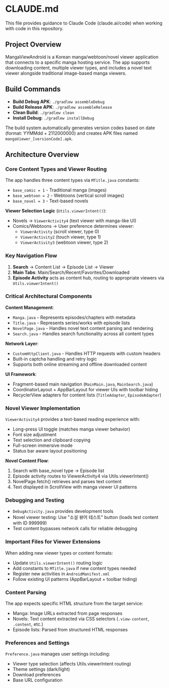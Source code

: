 # CLAUDE.md

This file provides guidance to Claude Code (claude.ai/code) when working with code in this repository.

## Project Overview

MangaViewAndroid is a Korean manga/webtoon/novel viewer application that connects to a specific manga hosting service. The app supports downloading content, multiple viewer types, and includes a novel text viewer alongside traditional image-based manga viewers.

## Build Commands

- **Build Debug APK**: `./gradlew assembleDebug`
- **Build Release APK**: `./gradlew assembleRelease`
- **Clean Build**: `./gradlew clean`
- **Install Debug**: `./gradlew installDebug`

The build system automatically generates version codes based on date (format: YYMMdd + 2112000000) and creates APK files named `mangaViewer_[versionCode].apk`.

## Architecture Overview

### Core Content Types and Viewer Routing

The app handles three content types via `MTitle.java` constants:
- `base_comic = 1` - Traditional manga (images)
- `base_webtoon = 2` - Webtoons (vertical scroll images) 
- `base_novel = 3` - Text-based novels

**Viewer Selection Logic** (`Utils.viewerIntent()`):
- Novels → `ViewerActivity4` (text viewer with manga-like UI)
- Comics/Webtoons → User preference determines viewer:
  - `ViewerActivity` (scroll viewer, type 0)
  - `ViewerActivity2` (touch viewer, type 1) 
  - `ViewerActivity3` (webtoon viewer, type 2)

### Key Navigation Flow

1. **Search** → Content List → Episode List → Viewer
2. **Main Tabs**: Main/Search/Recent/Favorites/Downloaded
3. **Episode Activity** acts as content hub, routing to appropriate viewers via `Utils.viewerIntent()`

### Critical Architectural Components

**Content Management**:
- `Manga.java` - Represents episodes/chapters with metadata
- `Title.java` - Represents series/works with episode lists
- `NovelPage.java` - Handles novel text content parsing and rendering
- `Search.java` - Handles search functionality across all content types

**Network Layer**:
- `CustomHttpClient.java` - Handles HTTP requests with custom headers
- Built-in captcha handling and retry logic
- Supports both online streaming and offline downloaded content

**UI Framework**:
- Fragment-based main navigation (`MainMain.java`, `MainSearch.java`)
- CoordinatorLayout + AppBarLayout for viewer UIs with toolbar hiding
- RecyclerView adapters for content lists (`TitleAdapter`, `EpisodeAdapter`)

### Novel Viewer Implementation

`ViewerActivity4` provides a text-based reading experience with:
- Long-press UI toggle (matches manga viewer behavior)
- Font size adjustment
- Text selection and clipboard copying
- Full-screen immersive mode
- Status bar aware layout positioning

**Novel Content Flow**:
1. Search with base_novel type → Episode list
2. Episode activity routes to ViewerActivity4 via Utils.viewerIntent()
3. NovelPage.fetch() retrieves and parses text content
4. Text displayed in ScrollView with manga viewer UI patterns

### Debugging and Testing

- `DebugActivity.java` provides development tools
- Novel viewer testing: Use "소설 뷰어 테스트" button (loads test content with ID 999999)
- Test content bypasses network calls for reliable debugging

### Important Files for Viewer Extensions

When adding new viewer types or content formats:
- Update `Utils.viewerIntent()` routing logic
- Add constants to `MTitle.java` if new content types needed
- Register new activities in `AndroidManifest.xml`
- Follow existing UI patterns (AppBarLayout + toolbar hiding)

### Content Parsing

The app expects specific HTML structure from the target service:
- Manga: Image URLs extracted from page responses
- Novels: Text content extracted via CSS selectors (`.view-content`, `.content`, etc.)
- Episode lists: Parsed from structured HTML responses

### Preferences and Settings

`Preference.java` manages user settings including:
- Viewer type selection (affects Utils.viewerIntent routing)
- Theme settings (dark/light)
- Download preferences
- Base URL configuration